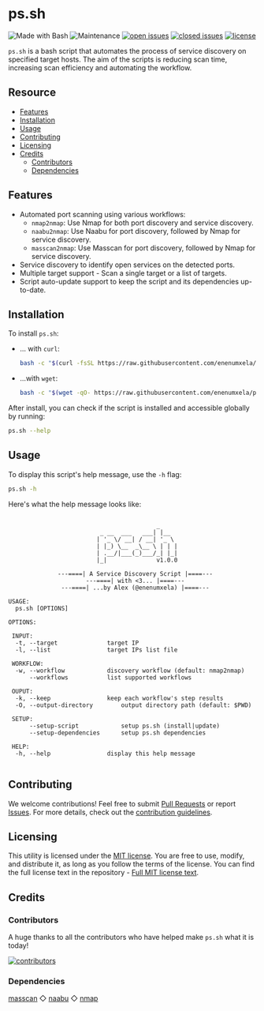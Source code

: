 # ps.sh

![Made with Bash](https://img.shields.io/badge/made%20with-Bash-0040ff.svg) ![Maintenance](https://img.shields.io/badge/maintained%3F-yes-0040ff.svg) [![open issues](https://img.shields.io/github/issues-raw/enenumxela/ps.sh.svg?style=flat&color=0040ff)](https://github.com/enenumxela/ps.sh/issues?q=is:issue+is:open) [![closed issues](https://img.shields.io/github/issues-closed-raw/enenumxela/ps.sh.svg?style=flat&color=0040ff)](https://github.com/enenumxela/ps.sh/issues?q=is:issue+is:closed) [![license](https://img.shields.io/badge/license-MIT-gray.svg?colorB=0040FF)](https://github.com/enenumxela/ps.sh/blob/master/LICENSE)

`ps.sh` is a bash script that automates the process of service discovery on specified target hosts. The aim of the scripts is reducing scan time, increasing scan efficiency and automating the workflow.

## Resource

* [Features](#features)
* [Installation](#installation)
* [Usage](#usage)
* [Contributing](#contributing)
* [Licensing](#licensing)
* [Credits](#credits)
	* [Contributors](#contributors)
	* [Dependencies](#dependencies)

## Features

* Automated port scanning using various workflows:
	* `nmap2nmap`: Use Nmap for both port discovery and service discovery.
	* `naabu2nmap`: Use Naabu for port discovery, followed by Nmap for service discovery.
	* `masscan2nmap`: Use Masscan for port discovery, followed by Nmap for service discovery.
* Service discovery to identify open services on the detected ports.
* Multiple target support - Scan a single target or a list of targets.
* Script auto-update support to keep the script and its dependencies up-to-date.

## Installation

To install `ps.sh`:

- ... with `curl`:

	```bash
	bash -c "$(curl -fsSL https://raw.githubusercontent.com/enenumxela/ps.sh/main/ps.sh)" -- --setup-script
	```

- ...with `wget`:

	```bash
	bash -c "$(wget -qO- https://raw.githubusercontent.com/enenumxela/ps.sh/main/ps.sh)" -- --setup-script
	```

After install, you can check if the script is installed and accessible globally by running:

```bash
ps.sh --help
```

## Usage

To display this script's help message, use the `-h` flag:

```bash
ps.sh -h
```

Here's what the help message looks like:

```text

                                          _
                          _ __  ___   ___| |__
                         | '_ \/ __| / __| '_ \
                         | |_) \__  _\__ \ | | |
                         | .__/|___(_)___/_| |_|
                         |_|              v1.0.0

              ---====| A Service Discovery Script |====---
                      ---====| with <3... |====---
               ---====| ...by Alex (@enenumxela) |====---

USAGE:
  ps.sh [OPTIONS]

OPTIONS:

 INPUT:
  -t, --target 				target IP
  -l, --list 				target IPs list file

 WORKFLOW:
  -w, --workflow 			discovery workflow (default: nmap2nmap)
      --workflows 			list supported workflows

 OUPUT:
  -k, --keep 				keep each workflow's step results
  -O, --output-directory 		output directory path (default: $PWD)

 SETUP:
      --setup-script 			setup ps.sh (install|update)
      --setup-dependencies 		setup ps.sh dependencies

 HELP:
  -h, --help 				display this help message


```

## Contributing

We welcome contributions! Feel free to submit [Pull Requests](https://github.com/enenumxela/ps.sh/pulls) or report [Issues](https://github.com/enenumxela/ps.sh/issues). For more details, check out the [contribution guidelines](https://github.com/enenumxela/ps.sh/blob/master/CONTRIBUTING.md).

## Licensing

This utility is licensed under the [MIT license](https://opensource.org/license/mit). You are free to use, modify, and distribute it, as long as you follow the terms of the license. You can find the full license text in the repository - [Full MIT license text](https://github.com/enenumxela/ps.sh/blob/master/LICENSE).

## Credits

### Contributors

A huge thanks to all the contributors who have helped make `ps.sh` what it is today!

[![contributors](https://contrib.rocks/image?repo=enenumxela/ps.sh&max=500)](https://github.com/enenumxela/ps.sh/graphs/contributors)

### Dependencies

[masscan](https://github.com/robertdavidgraham/masscan) ◇ [naabu](https://github.com/projectdiscovery/naabu) ◇ [nmap](https://github.com/nmap/nmap)